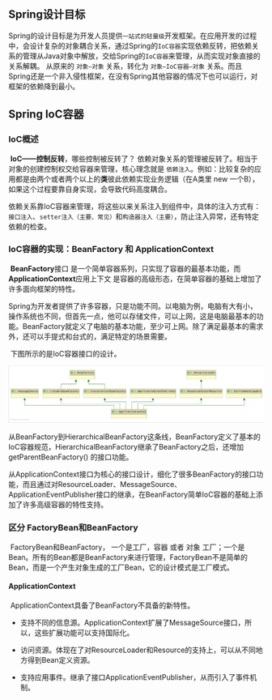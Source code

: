 ## Spring设计目标

​		Spring的设计目标是为开发人员提供`一站式的轻量级`开发框架。在应用开发的过程中，会设计复杂的对象耦合关系，通过Spring的`IoC容器`实现依赖反转，把依赖关系的管理从Java对象中解放，交给Spring的`IoC容器`来管理，从而实现对象直接的关系解耦。 从原来的 `对象—对象` 关系，转化为 `对象—IoC容器—对象` 关系。而且Spring还是一个非入侵性框架，在没有Spring其他容器的情况下也可以运行，对框架的依赖降到最小。

## Spring IoC容器

### IoC概述

​		**IoC——控制反转**，哪些控制被反转了？ 依赖对象关系的管理被反转了。相当于对象的创建控制权交给容器来管理，核心理念就是 `依赖注入`。例如：比较复杂的应用都是由两个或者两个以上的**类**彼此依赖实现业务逻辑（在A类里 new 一个B），如果这个过程要靠自身实现，会导致代码高度耦合。

​		依赖关系靠IoC容器来管理，将这些以来关系注入到组件中，具体的注入方式有：`接口注入`、`setter注入（主要、常见）`和`构造器注入（主要）`，防止注入异常，还有特定依赖的检查。

### IoC容器的实现：BeanFactory 和 ApplicationContext

​		**BeanFactory**接口 是一个简单容器系列，只实现了容器的最基本功能，而**ApplicationContext**应用上下文 是容器的高级形态，在简单容器的基础上增加了许多面向框架的特性。

​		Spring为开发者提供了许多容器，只是功能不同。以电脑为例，电脑有大有小，操作系统也不同，但首先一点，他可以存储文件，可以上网，这是电脑最基本的功能。BeanFactory就定义了电脑的基本功能，至少可上网。除了满足最基本的需求外，还可以手提式和台式的，满足特定的场景需要。

​		下图所示的是IoC容器接口的设计。

![image-20201003210335458](Spring之Ioc容器.assets/image-20201003210335458.png)

​		从BeanFactory到HierarchicalBeanFactory这条线，BeanFactory定义了基本的IoC容器规范，HierarchicalBeanFactory继承了BeanFactory之后，还增加getParentBeanFactory() 的接口功能。

​		从ApplicationContext接口为核心的接口设计，细化了很多BeanFactory的接口功能，而且通过对ResourceLoader、MessageSource、ApplicationEventPublisher接口的继承，在BeanFactory简单IoC容器的基础上添加了许多高级容器的特性支持。

### 区分 FactoryBean和BeanFactory

​		FactoryBean和BeanFactory， 一个是工厂，容器 或者 对象 工厂；一个是Bean。所有的Bean都是BeanFactory来进行管理，FactoryBean不是简单的Bean，而是一个产生对象生成的工厂Bean，它的设计模式是工厂模式。

#### ApplicationContext

​		ApplicationContext具备了BeanFactory不具备的新特性。

- 支持不同的信息源。ApplicationContext扩展了MessageSource接口，所以，这些扩展功能可以支持国际化。

- 访问资源。体现在了对ResourceLoader和Resource的支持上，可以从不同地方得到Bean定义资源。

- 支持应用事件。继承了接口ApplicationEventPublisher，从而引入了事件机制。

  